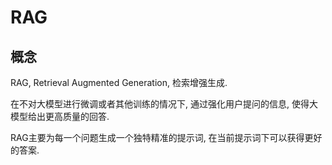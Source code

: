 # RAG

## 概念

RAG, Retrieval Augmented Generation, 检索增强生成.

在不对大模型进行微调或者其他训练的情况下, 通过强化用户提问的信息, 使得大模型给出更高质量的回答.

RAG主要为每一个问题生成一个独特精准的提示词, 在当前提示词下可以获得更好的答案.

